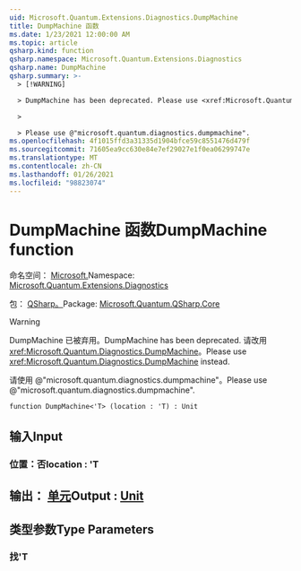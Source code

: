 ```yaml
---
uid: Microsoft.Quantum.Extensions.Diagnostics.DumpMachine
title: DumpMachine 函数
ms.date: 1/23/2021 12:00:00 AM
ms.topic: article
qsharp.kind: function
qsharp.namespace: Microsoft.Quantum.Extensions.Diagnostics
qsharp.name: DumpMachine
qsharp.summary: >-
  > [!WARNING]

  > DumpMachine has been deprecated. Please use <xref:Microsoft.Quantum.Diagnostics.DumpMachine> instead.

  >

  > Please use @"microsoft.quantum.diagnostics.dumpmachine".
ms.openlocfilehash: 4f1015ffd3a31335d1904bfce59c8551476d479f
ms.sourcegitcommit: 71605ea9cc630e84e7ef29027e1f0ea06299747e
ms.translationtype: MT
ms.contentlocale: zh-CN
ms.lasthandoff: 01/26/2021
ms.locfileid: "98823074"
---
```

# <a name="dumpmachine-function"></a><span data-ttu-id="8a83b-102">DumpMachine 函数</span><span class="sxs-lookup"><span data-stu-id="8a83b-102">DumpMachine function</span></span>

<span data-ttu-id="8a83b-103">命名空间： [Microsoft.](xref:Microsoft.Quantum.Extensions.Diagnostics)</span><span class="sxs-lookup"><span data-stu-id="8a83b-103">Namespace: [Microsoft.Quantum.Extensions.Diagnostics](xref:Microsoft.Quantum.Extensions.Diagnostics)</span></span>

<span data-ttu-id="8a83b-104">包： [QSharp。](https://nuget.org/packages/Microsoft.Quantum.QSharp.Core)</span><span class="sxs-lookup"><span data-stu-id="8a83b-104">Package: [Microsoft.Quantum.QSharp.Core](https://nuget.org/packages/Microsoft.Quantum.QSharp.Core)</span></span>


> [!WARNING]
> <span data-ttu-id="8a83b-105">DumpMachine 已被弃用。</span><span class="sxs-lookup"><span data-stu-id="8a83b-105">DumpMachine has been deprecated.</span></span> <span data-ttu-id="8a83b-106">请改用 <xref:Microsoft.Quantum.Diagnostics.DumpMachine>。</span><span class="sxs-lookup"><span data-stu-id="8a83b-106">Please use <xref:Microsoft.Quantum.Diagnostics.DumpMachine> instead.</span></span>
>
> <span data-ttu-id="8a83b-107">请使用 @"microsoft.quantum.diagnostics.dumpmachine"。</span><span class="sxs-lookup"><span data-stu-id="8a83b-107">Please use @"microsoft.quantum.diagnostics.dumpmachine".</span></span>



```qsharp
function DumpMachine<'T> (location : 'T) : Unit
```


## <a name="input"></a><span data-ttu-id="8a83b-108">输入</span><span class="sxs-lookup"><span data-stu-id="8a83b-108">Input</span></span>

### <a name="location--t"></a><span data-ttu-id="8a83b-109">位置：否</span><span class="sxs-lookup"><span data-stu-id="8a83b-109">location : 'T</span></span>





## <a name="output--unit"></a><span data-ttu-id="8a83b-110">输出： [单元](xref:microsoft.quantum.lang-ref.unit)</span><span class="sxs-lookup"><span data-stu-id="8a83b-110">Output : [Unit](xref:microsoft.quantum.lang-ref.unit)</span></span>



## <a name="type-parameters"></a><span data-ttu-id="8a83b-111">类型参数</span><span class="sxs-lookup"><span data-stu-id="8a83b-111">Type Parameters</span></span>

### <a name="t"></a><span data-ttu-id="8a83b-112">找</span><span class="sxs-lookup"><span data-stu-id="8a83b-112">'T</span></span>

